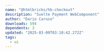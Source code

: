 ```yaml
---
name: "@htmlbricks/hb-checkout"
description: "Svelte Payment WebComponent"
author: "Dario Caruso"
downloads: 594
dependents: 3
updated: "2025-03-09T03:10:42.272Z"
tags: 
  - ui
---
```


